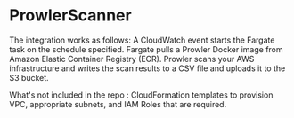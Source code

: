 # ProwlerScanner

The integration works as follows:
A CloudWatch event starts the Fargate task on the schedule specified.
Fargate pulls a Prowler Docker image from Amazon Elastic Container Registry (ECR).
Prowler scans your AWS infrastructure and writes the scan results to a CSV file and uploads it to the S3 bucket.

What's not included in the repo :
CloudFormation templates to provision VPC, appropriate subnets, and IAM Roles that are required.
